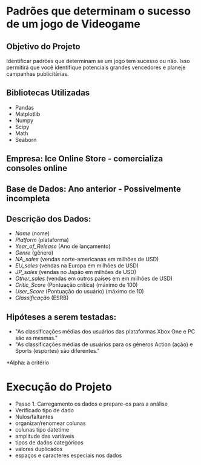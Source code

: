 # Padrões que determinam o sucesso de um jogo de Videogame

## Objetivo do Projeto
Identificar padrões que determinam se um jogo tem sucesso ou não. Isso permitirá que você identifique potenciais grandes vencedores e planeje campanhas publicitárias.

## Bibliotecas Utilizadas
- Pandas
- Matplotlib
- Numpy
- Scipy
- Math
- Seaborn

## Empresa: Ice Online Store - comercializa consoles online
## Base de Dados: Ano anterior - Possivelmente incompleta

## Descrição dos Dados:
  - *Name* (nome)
  - *Platform* (plataforma)
  - *Year_of_Release* (Ano de lançamento)
  - *Genre* (gênero)
  - *NA_sales* (vendas norte-americanas em milhões de USD)
  - *EU_sales* (vendas na Europa em milhões de USD)
  - *JP_sales* (vendas no Japão em milhões de USD)
  - *Other_sales* (vendas em outros países em em milhões de USD)
  - *Critic_Score* (Pontuação crítica) (máximo de 100)
  - *User_Score* (Pontuação do usuário) (máximo de 10)
  - *Classificação* (ESRB)
     
## Hipóteses a serem testadas:
  - "As classificações médias dos usuários das plataformas Xbox One e PC são as mesmas."
  - "As classificações médias de usuários para os gêneros Action (ação) e Sports (esportes) são diferentes."
     
   *Alpha: a critério

   # Execução do Projeto
   - Passo 1. Carregamento os dados e prepare-os para a análise
  - Verificado tipo de dado
  - Nulos/faltantes
  - organizar/renomear colunas
  - colunas tipo datetime
  - amplitude das variáveis
  - tipos de dados categóricos
  - valores duplicados
  - espaços e caracteres especiais nos dados
